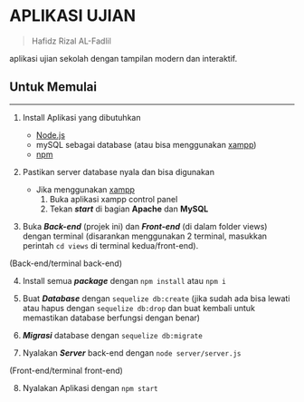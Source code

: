 # APLIKASI UJIAN

> Hafidz Rizal AL-Fadlil

aplikasi ujian sekolah dengan tampilan modern dan interaktif.


## Untuk Memulai
---
1. Install Aplikasi yang dibutuhkan
    - [Node.js](https://nodejs.org/dist/v20.10.0/node-v20.10.0-x64.msi)
    - mySQL sebagai database (atau bisa menggunakan [xampp](https://www.apachefriends.org/download.html))
    - [npm](https://www.npmjs.com/package/npm)

2. Pastikan server database nyala dan bisa digunakan
    - Jika menggunakan [xampp](https://www.apachefriends.org/download.html)
        1. Buka aplikasi xampp control panel
        2. Tekan ***start*** di bagian **Apache** dan **MySQL**

3. Buka ***Back-end*** (projek ini) dan ***Front-end*** (di dalam folder views) dengan terminal (disarankan menggunakan 2 terminal, masukkan perintah `cd views` di terminal kedua/front-end).

(Back-end/terminal back-end)

4. Install semua ***package*** dengan `npm install` atau `npm i`

5. Buat ***Database*** dengan `sequelize db:create` (jika sudah ada bisa lewati atau hapus dengan `sequelize db:drop` dan buat kembali untuk memastikan database berfungsi dengan benar)

6. ***Migrasi*** database dengan `sequelize db:migrate`

7. Nyalakan ***Server*** back-end dengan `node server/server.js`

(Front-end/terminal front-end)

8. Nyalakan Aplikasi dengan `npm start`